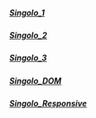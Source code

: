 ##### [Singolo_1](https://arzamas-ka.github.io/Singolo/singolo1.html)
##### [Singolo_2](https://arzamas-ka.github.io/Singolo/singolo2.html)
##### [Singolo_3](https://arzamas-ka.github.io/Singolo/singolo3.html)
##### [Singolo_DOM](https://arzamas-ka.github.io/Singolo/index.html)
##### [Singolo_Responsive](https://arzamas-ka.github.io/Singolo/responsive.html)